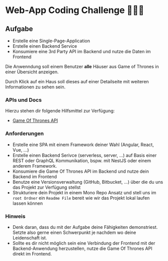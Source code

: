 # Web-App Coding Challenge 👨🏼‍💻

## Aufgabe

- Erstelle eine Single-Page-Application
- Erstelle einen Backend Service
- Konsumiere eine 3rd Party API im Backend und nutze die Daten im Frontend

Die Anwenndung soll einem Benutzer **alle** Häuser aus Game of Thrones in einer Übersicht anzeigen.

Durch Klick auf ein Haus soll dieses auf einer Detailseite mit weiteren Informationen zu sehen sein.

### APIs und Docs

Hierzu stehen dir folgende Hilfsmittel zur Verfügung:

- [Game Of Thrones API](https://anapioficeandfire.com)

### Anforderungen

- Erstelle eine SPA mit einem Framework deiner Wahl (Angular, React, Vue, ...)
- Erstelle einen Backend Serivce (serverless, server, ...) auf Basis einer REST oder GraphQL Kommunikation, bspw. mit NestJS oder einem anderem Framework.
- Konsumiere die Game Of Thrones API im Backend und nutze dein Backend im Frontend
- Benutze eine Versionsverwaltung (GitHub, Bitbucket, ...) über die du uns das Projekt zur Verfügung stellst
- Strukturiere dein Projekt in einem Mono Repo Ansatz und stell uns im `root Ordner` ein `Readme File` bereit wie wir das Projekt lokal laufen lassen können

### Hinweis

- Denk daran, dass du mit der Aufgabe deine Fähigkeiten demonstriest. Setzte also gerne einen Schwerpunkt je nachdem wo deine Leidenschaft ist.
- Sollte es dir nicht möglich sein eine Verbindung der Frontend mit der Backend-Anwendung herzustellen, nutze die Game Of Thrones API direkt im Frontend.
